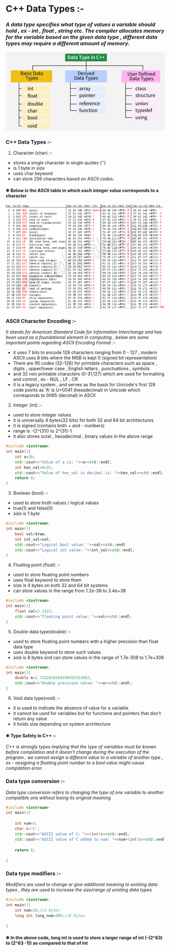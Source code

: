 # C++ Data Types :-

### *A data type specifies what type of values a variable should hold , ex - int , float , string etc. The compiler allocates memory for the variable based on the given data type , different data types may require a different amount of memory.*

![alt text](image-1.png)

### C++ Data Types :-

1) Character (char) :-

* stores a single character in single quotes ('')
* is 1 byte in size
* uses char keyword
* can store 256 characters based on ASCII codes.

#### ❄ Below is the ASCII table in which each integer value corresponds to a character

![alt text](image-2.png)

### ASCII Character Encoding :-

*It stands for American Standard Code for Information Interchange and has been used as a foundational element in computing , below are some important points regarding ASCII Encoding Format :-*

* it uses 7 bits to encode 128 characters ranging from 0 -  127 , modern ASCII uses 8 bits where the MSB is kept 0 (signed bit representation)
* There are 95 codes (32-126) for printable characters such as space , digits , upper/lower case , English letters , punctuations , symbols
* and 32 non printable characters (0-31,127) which are used for formatting and control , ex - NUL , LF , CR
* it is a legacy system , and serves as the basis for Unicode's first 128 code points as 'A' is U+0041 (hexadecimal) in Unicode which corresponds to 0065 (decimal) in ASCII


2) Integer (int) :-

* used to store integer values
* it is universally 4 bytes(32 bits) for both 32 and 64 bit architectures
* it is signed (contains both + and - numbers)
* range is -(2^(31)) to 2^(31)-1
* it also stores octal , hexadecimal , binary values in the above range

```cpp
#include <iostream>
int main(){
    int a=20;
    std::cout<<"Value of a is: "<<a<<std::endl;
    int hex_val=0x25;
    std::cout<<"Value of hex_val in decimal is: "<<hex_val<<std::endl;
    return 0;
}
```

3) Boolean (bool) :-

*  used to store truth values / logical values 
* true(1) and false(0)
* size is 1 byte
```cpp
#include <iostream>
int main(){
    bool val=true;
    int int_val=val;
    std::cout<<"Logical bool value: "<<val<<std::endl
    std::cout<<"Logical int value: "<<int_val<<std::endl;
}
```

4) Floating point (float) :-

* used to store floating point numbers
* uses float keyword to store them
* size is 4 bytes on both 32 and 64 bit systems
* can store values in the range from 1.2e-38 to 3.4e+38
```cpp
#include <iostream>
int main(){
    float val=3.1415;
    std::cout<<"floating point value: "<<val<<std::endl;
}
```
5) Double data type(double) :-

* used to store floating point numbers with a higher precision than float data type
* uses double keyword to store such values
* size is 8 bytes and can store values in the range of 1.7e-308 to 1.7e+308
```cpp
#include <iostream>
int main(){
    double e=2.7182818284590452353602;
    std::cout<<"double precision value: "<<e<<std::endl;
}
```

6) Void data type(void) :-

* it is used to indicate the absence of value for a variable
* it cannot be used for variables but for functions and pointers that don't return any value
* it holds size depending on system architecture


#### ❄ Type Safety in C++ :-

*C++ is strongly types implying that the type of variables must be known before compilation and it doesn't change during the execution of the program , we cannot assign a different value to a variable of another type , ex - assigning a floating point number to a bool value might cause compilation error.*

### Data type conversion :-

*Data type conversion refers to changing the type of one variable to another compatible one without losing its original meaning*

```cpp
#include <iostream>
int main(){

    int num=3;
    char c='C';
    std::cout<<"ASCII value of C: "<<(int)c<<std::endl;
    std::cout<<"ASCII value of C added to num: "<<num+(int)c<<std::endl;

    return 0;

}
```
### Data type modifiers :-

*Modifiers are used to change or give additional meaning to existing data types , they are used to increase the size/range of existing data types.*

```cpp
#include <iostream>
int main(){
    int num=20;//4 bytes
    long int long_num=400;//8 bytes

}
``` 
#### ❄ In the above code, long int is used to store a larger range of int (-(2^63) to (2^63 -1)) as compared to that of int

